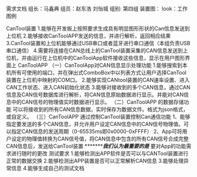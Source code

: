 需求文档
组长：马鑫典
组员：赵东浩 刘怡城
组别: 第四组
装置图：
 look：工作图例





CanTool装置
    1.能够在开发板上按照要求生成具有明显图形形状的Can信息发送到上位机
    2.能够接收CanToolAPP发送的信息，并进行解析，返回相应结果
    3.CanTool装置和上位机能够通过USB串口或者蓝牙进行串口通信（本组负责USB串口通信）
    4.需要将连接在CAN总线上的CanTool装置采集的CAN信息发送到上位机，并由运行在上位机中的CanToolApp软件接收这些信息，显示在用户图形界面上
CanToolAPP
   （一）CanToolApp对CAN信息显示处理功能
			1.能够搜索到本机所有可使用的端口，并在弹出式ComboBox中以列表方式让用户选择CanTool装置在上位机中映射的COM口。
			2.能够实现CANtool装置的CAN速率设置、进入CAN工作状态、进入CAN初始化状态
			3.能够对接收到的多个CAN信息，通过CAN信息及CAN信号数据库进行解析，将CAN信息原始数据进行显示。并能对CAN信息中的CAN信号的物理值实时数据进行显示。
   （二）CanToolAPP 的数据存储功能
			可以将接收到的所有CAN信息数据，实时保存为数据文件。格式为json格式，或自定义。
   （三）CanToolAPP 通过控制CanTool装置控制Can通信功能
            1、能够指定要发送的多个CAN信息，并允许用户设定CAN信息中的CAN信号物理值。可以指定CAN信息的发送周期（0-65535ms即0x0000-0xFFFF）
            2、App可将用户设定的物理值转换为CAN信号值，将CAN信息中包含的所有CAN信号合成完整CAN信息后，发送给CanTool装置
   ******************我们认为最重要的是***********
    要对App的功能需求进行随时的更改
测试要求
  1.能够检测出APP软件是否可以与CANTool装置进行正常的数据交换
  2.能够检测出APP装置是否可以正常解析CAN信息
  3.能够处理异常信息
  4.能够生成自己的测试文档

